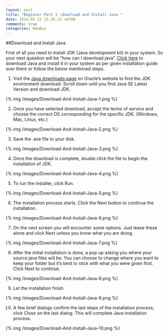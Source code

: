 ```yaml
---
layout: post
title: "Beginner Part 1 :Download and Install Java "
date: 2014-05-22 15:36:12 +0700
comments: true
categories: NewBie
---
```


##Download and Install Java

First of all you need to install JDK (Java development kit) in your system. So your next question will be “how can I download java”. [Click here](http://www.oracle.com/technetwork/java/javase/downloads/index.html) to download Java and install it in your system as per given installation guide over there or follow the below mentioned steps.

<!--more-->

1) Visit the [Java downloads page](http://www.oracle.com/technetwork/java/javase/downloads/index.html) on Oracle’s website to find the JDK environment download. Scroll down until you find Java SE Latest Version and download JDK.

{% img /images/Download-And-Install-Java-1.png %}

2) Once you have selected download, accept the terms of service and choose the correct OS corresponding for the specific JDK. (Windows, Mac, Linux, etc.)

{% img /images/Download-And-Install-Java-2.png %}

3) Save the .exe file to your disk.

{% img /images/Download-And-Install-Java-3.png %}

4) Once the download is complete, double click the file to begin the installation of JDK.

{% img /images/Download-And-Install-Java-4.png %}

5) To run the installer, click Run.

{% img /images/Download-And-Install-Java-5.png %}

6) The installation process starts. Click the Next button to continue the installation.

{% img /images/Download-And-Install-Java-6.png %}

7) On the next screen you will encounter some options. Just leave these alone and click Next unless you know what you are doing.

{% img /images/Download-And-Install-Java-7.png %}

8) After the initial installation is done, a pop up asking you where your source java files will be. You can choose to change where you want to keep your folder but it’s best to stick with what you were given first. Click Next to continue.

{% img /images/Download-And-Install-Java-8.png %}

9) Let the installation finish.

{% img /images/Download-And-Install-Java-9.png %}

10) A few brief dialogs confirm the last steps of the installation process; click Close on the last dialog. This will complete Java installation process.

{% img /images/Download-And-Install-Java-10.png %}